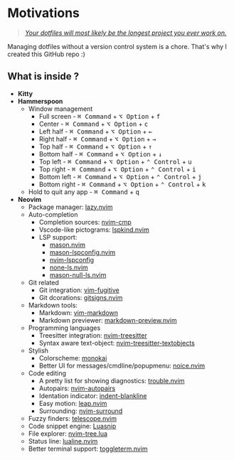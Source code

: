 # Motivations
> [*Your dotfiles will most likely be the longest project you ever work on.*](https://www.anishathalye.com/2014/08/03/managing-your-dotfiles/)

Managing dotfiles without a version control system is a chore. That's why I created this GitHub repo :)

## What is inside ?

- **Kitty**
- **Hammerspoon**
    - Window management
        - Full screen  - <kbd>⌘ Command</kbd> + <kbd>⌥ Option</kbd> + <kbd>f</kdb>
        - Center       - <kbd>⌘ Command</kbd> + <kbd>⌥ Option</kbd> + <kbd>c</kdb>
        - Left half    - <kbd>⌘ Command</kbd> + <kbd>⌥ Option</kbd> + <kbd>←</kdb>
        - Right half   - <kbd>⌘ Command</kbd> + <kbd>⌥ Option</kbd> + <kbd>→</kdb>
        - Top half     - <kbd>⌘ Command</kbd> + <kbd>⌥ Option</kbd> + <kbd>↑</kdb>
        - Bottom half  - <kbd>⌘ Command</kbd> + <kbd>⌥ Option</kbd> + <kbd>↓</kdb>
        - Top left     - <kbd>⌘ Command</kbd> + <kbd>⌥ Option</kbd> + <kbd>⌃ Control</kbd> + <kbd>u</kdb>
        - Top right    - <kbd>⌘ Command</kbd> + <kbd>⌥ Option</kbd> + <kbd>⌃ Control</kbd> + <kbd>i</kdb>
        - Bottom left  - <kbd>⌘ Command</kbd> + <kbd>⌥ Option</kbd> + <kbd>⌃ Control</kbd> + <kbd>j</kdb>
        - Bottom right - <kbd>⌘ Command</kbd> + <kbd>⌥ Option</kbd> + <kbd>⌃ Control</kbd> + <kbd>k</kdb>
    - Hold to quit any app - <kbd>⌘ Command</kbd> + <kbd>q</kbd>
- **Neovim**
    - Package manager: [lazy.nvim](https://github.com/folke/lazy.nvim)
    - Auto-completion 
        - Completion sources: [nvim-cmp](https://github.com/hrsh7th/nvim-cmp)
        - Vscode-like pictograms: [lspkind.nvim](https://github.com/onsails/lspkind.nvim)
        - LSP support:
            - [mason.nvim](https://github.com/williamboman/mason.nvim)
            - [mason-lspconfig.nvim](https://github.com/williamboman/mason-lspconfig.nvim)
            - [nvim-lspconfig](https://github.com/neovim/nvim-lspconfig)
            - [none-ls.nvim](https://github.com/nvimtools/none-ls.nvim)
            - [mason-null-ls.nvim](https://github.com/jay-babu/mason-null-ls.nvim)
    - Git related
        - Git integration: [vim-fugitive](https://github.com/tpope/vim-fugitive)
        - Git dcorations: [gitsigns.nvim](https://github.com/lewis6991/gitsigns.nvim)
    - Markdown tools:
        - Markdown: [vim-markdown](https://github.com/preservim/vim-markdown)
        - Markdown previewer: [markdown-preview.nvim](https://github.com/iamcco/markdown-preview.nvim)
    - Programming languages
        - Treesitter integration: [nvim-treesitter](https://github.com/nvim-treesitter/nvim-treesitter)
        - Syntax aware text-object: [nvim-treesitter-textobjects](https://github.com/nvim-treesitter/nvim-treesitter-textobjects)
    - Stylish
        - Colorscheme: [monokai](https://github.com/tanvirtin/monokai.nvim)
        - Better UI for messages/cmdline/popupmenu: [noice.nvim](https://github.com/folke/noice.nvim)
    - Code editing
        - A pretty list for showing diagnostics: [trouble.nvim](https://github.com/folke/trouble.nvim)
        - Autopairs: [nvim-autopairs](https://github.com/windwp/nvim-autopairs)
        - Identation indicator: [indent-blankline](https://github.com/lukas-reineke/indent-blankline.nvim)
        - Easy motion: [leap.nvim](https://github.com/ggandor/leap.nvim)
        - Surrounding: [nvim-surround](https://github.com/kylechui/nvim-surround)
    - Fuzzy finders: [telescope.nvim](https://github.com/nvim-telescope/telescope.nvim)
    - Code snippet engine: [Luasnip](https://github.com/L3MON4D3/LuaSnip)
    - File explorer: [nvim-tree.lua](https://github.com/nvim-tree/nvim-tree.lua)
    - Status line: [lualine.nvim](https://github.com/nvim-lualine/lualine.nvim)
    - Better terminal support: [toggleterm.nvim](https://github.com/akinsho/toggleterm.nvim)
